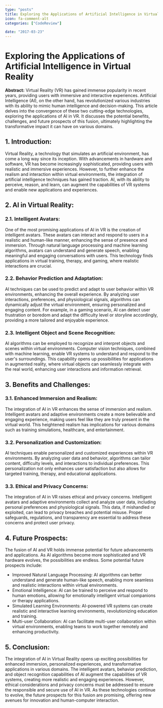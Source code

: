 ```yaml
---
type: "posts"
title: Exploring the Applications of Artificial Intelligence in Virtual Reality
icon: fa-comment-alt
categories: ["CodeReview"]

date: "2017-03-23"
---
```




# Exploring the Applications of Artificial Intelligence in Virtual Reality

**Abstract:**
Virtual Reality (VR) has gained immense popularity in recent years, providing users with immersive and interactive experiences. Artificial Intelligence (AI), on the other hand, has revolutionized various industries with its ability to mimic human intelligence and decision-making. This article delves into the convergence of these two cutting-edge technologies, exploring the applications of AI in VR. It discusses the potential benefits, challenges, and future prospects of this fusion, ultimately highlighting the transformative impact it can have on various domains.

## 1. Introduction:
Virtual Reality, a technology that simulates an artificial environment, has come a long way since its inception. With advancements in hardware and software, VR has become increasingly sophisticated, providing users with realistic and immersive experiences. However, to further enhance the realism and interaction within virtual environments, the integration of artificial intelligence techniques has gained traction. AI, with its ability to perceive, reason, and learn, can augment the capabilities of VR systems and enable new applications and experiences.

## 2. AI in Virtual Reality:
### 2.1. Intelligent Avatars:
One of the most promising applications of AI in VR is the creation of intelligent avatars. These avatars can interact and respond to users in a realistic and human-like manner, enhancing the sense of presence and immersion. Through natural language processing and machine learning algorithms, avatars can understand and generate speech, enabling meaningful and engaging conversations with users. This technology finds applications in virtual training, therapy, and gaming, where realistic interactions are crucial.

### 2.2. Behavior Prediction and Adaptation:
AI techniques can be used to predict and adapt to user behavior within VR environments, enhancing the overall experience. By analyzing user interactions, preferences, and physiological signals, algorithms can dynamically adjust the virtual environment, ensuring personalized and engaging content. For example, in a gaming scenario, AI can detect user frustration or boredom and adapt the difficulty level or storyline accordingly, providing a more tailored and enjoyable experience.

### 2.3. Intelligent Object and Scene Recognition:
AI algorithms can be employed to recognize and interpret objects and scenes within virtual environments. Computer vision techniques, combined with machine learning, enable VR systems to understand and respond to the user's surroundings. This capability opens up possibilities for applications in augmented reality, where virtual objects can seamlessly integrate with the real world, enhancing user interactions and information retrieval.

## 3. Benefits and Challenges:
### 3.1. Enhanced Immersion and Realism:
The integration of AI in VR enhances the sense of immersion and realism. Intelligent avatars and adaptive environments create a more believable and engaging experience, making users feel like they are truly present in the virtual world. This heightened realism has implications for various domains such as training simulations, healthcare, and entertainment.

### 3.2. Personalization and Customization:
AI techniques enable personalized and customized experiences within VR environments. By analyzing user data and behavior, algorithms can tailor content, difficulty levels, and interactions to individual preferences. This personalization not only enhances user satisfaction but also allows for targeted training, therapy, and educational applications.

### 3.3. Ethical and Privacy Concerns:
The integration of AI in VR raises ethical and privacy concerns. Intelligent avatars and adaptive environments collect and analyze user data, including personal preferences and physiological signals. This data, if mishandled or exploited, can lead to privacy breaches and potential misuse. Proper safeguards, regulations, and transparency are essential to address these concerns and protect user privacy.

## 4. Future Prospects:
The fusion of AI and VR holds immense potential for future advancements and applications. As AI algorithms become more sophisticated and VR hardware evolves, the possibilities are endless. Some potential future prospects include:
- Improved Natural Language Processing: AI algorithms can better understand and generate human-like speech, enabling more seamless and realistic interactions within virtual environments.
- Emotional Intelligence: AI can be trained to perceive and respond to human emotions, allowing for emotionally intelligent virtual companions or therapy applications.
- Simulated Learning Environments: AI-powered VR systems can create realistic and interactive learning environments, revolutionizing education and training.
- Multi-user Collaboration: AI can facilitate multi-user collaboration within virtual environments, enabling teams to work together remotely and enhancing productivity.

## 5. Conclusion:
The integration of AI in Virtual Reality opens up exciting possibilities for enhanced immersion, personalized experiences, and transformative applications in various domains. The intelligent avatars, behavior prediction, and object recognition capabilities of AI augment the capabilities of VR systems, creating more realistic and engaging experiences. However, ethical considerations and privacy concerns must be addressed to ensure the responsible and secure use of AI in VR. As these technologies continue to evolve, the future prospects for this fusion are promising, offering new avenues for innovation and human-computer interaction.